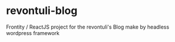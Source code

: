 # revontuli-blog
Frontity / ReactJS project for the revontuli's Blog make by headless wordpress framework
